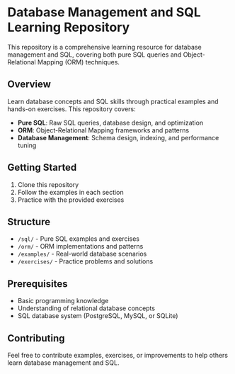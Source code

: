 # Database Management and SQL Learning Repository

This repository is a comprehensive learning resource for database management and SQL, covering both pure SQL queries and Object-Relational Mapping (ORM) techniques.

## Overview

Learn database concepts and SQL skills through practical examples and hands-on exercises. This repository covers:

- **Pure SQL**: Raw SQL queries, database design, and optimization
- **ORM**: Object-Relational Mapping frameworks and patterns
- **Database Management**: Schema design, indexing, and performance tuning

## Getting Started

1. Clone this repository
2. Follow the examples in each section
3. Practice with the provided exercises

## Structure

- `/sql/` - Pure SQL examples and exercises
- `/orm/` - ORM implementations and patterns
- `/examples/` - Real-world database scenarios
- `/exercises/` - Practice problems and solutions

## Prerequisites

- Basic programming knowledge
- Understanding of relational database concepts
- SQL database system (PostgreSQL, MySQL, or SQLite)

## Contributing

Feel free to contribute examples, exercises, or improvements to help others learn database management and SQL.